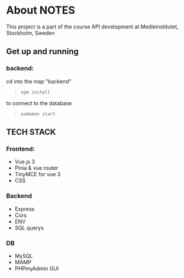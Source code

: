 # About NOTES

This project is a part of the course API development at Medieinstitutet, Stockholm, Sweden <br>

## Get up and running

### backend:

cd into the map "backend"

> `npm install`

to connect to the database

> `nodemon start`

## TECH STACK

### Frontend:

- Vue.js 3
- Pinia & vue router
- TinyMCE for vue 3
- CSS

### Backend

- Express
- Cors
- ENV
- SQL querys

### DB

- MySQL
- MAMP
- PHPmyAdmin GUI
